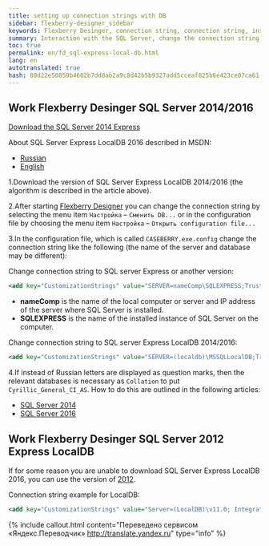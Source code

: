 ```yaml
--- 
title: setting up connection strings with DB 
sidebar: flexberry-designer_sidebar 
keywords: Flexberry Desinger, connection string, connection string, install, install, setup 
summary: Interaction with the SQL Server, change the connection string, configure connection string 
toc: true 
permalink: en/fd_sql-express-local-db.html 
lang: en 
autotranslated: true 
hash: 80d22e50859b4602b7dd8ab2a9c8d42b5b9327add5cceaf825b6e423ce07ca61 
--- 
```


## Work Flexberry Desinger SQL Server 2014/2016 

[Download the SQL Server 2014 Express](https://www.microsoft.com/ru-ru/download/details.aspx?id=42299) 

About SQL Server Express LocalDB 2016 described in MSDN: 

* [Russian](http://msdn.microsoft.com/ru-ru/library/hh510202.aspx) 
* [English](http://msdn.microsoft.com/en-us/library/hh510202.aspx) 

1.Download the version of SQL Server Express LocalDB 2014/2016 (the algorithm is described in the article above). 

2.After starting [Flexberry Designer](fd_landing_page.html) you can change the connection string by selecting the menu item `Настройка` – `Сменить DB...` or in the configuration file by choosing the menu item `Настройка` – `Открыть configuration file...` 

3.In the configuration file, which is called `CASEBERRY.exe.config` change the connection string like the following (the name of the server and database may be different): 

Change connection string to SQL server Express or another version: 

```xml
<add key="CustomizationStrings" value="SERVER=nameComp\SQLEXPRESS;Trusted_connection=yes;DATABASE=CaseLocalDB;"/>
``` 
* **nameComp** is the name of the local computer or server and IP address of the server where SQL Server is installed. 
* **SQLEXPRESS** is the name of the installed instance of SQL Server on the computer. 

Change connection string to SQL server Express LocalDB 2014/2016: 

```xml
<add key="CustomizationStrings" value="SERVER=(localdb)\MSSQLLocalDB;Trusted_connection=yes;AttachDbFilename=|DataDirectory|\FlexberryDesigner.mdf;"/>
``` 

4.If instead of Russian letters are displayed as question marks, then the relevant databases is necessary as `Collation` to put `Cyrillic_General_CI_AS`. How to do this are outlined in the following articles: 

* [SQL Server 2014](http://technet.microsoft.com/en-us/library/ms175835(v=sql.120).aspx) 
* [SQL Server 2016](http://technet.microsoft.com/en-us/library/ms179254.aspx) 

## Work Flexberry Desinger SQL Server 2012 Express LocalDB 
If for some reason you are unable to download SQL Server Express LocalDB 2016, you can use the version of [2012](http://www.microsoft.com/ru-ru/download/details.aspx?id=35579). 

Connection string example for LоcalDB: 

```xml
<add key="CustomizationStrings" value="Server=(LocalDB)\v11.0; Integrated Security=true;AttachDbFilename=|DataDirectory|\FlexberryDesigner.mdf;"/>
``` 



{% include callout.html content="Переведено сервисом «Яндекс.Переводчик» <http://translate.yandex.ru>" type="info" %}